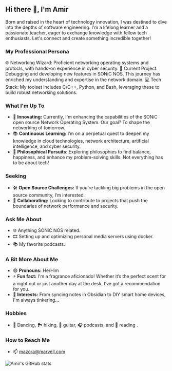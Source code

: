 ## Hi there 👋, I'm Amir

Born and raised in the heart of technology innovation, I was destined to dive into the depths of software engineering.
I'm a lifelong learner and a passionate teacher, eager to exchange knowledge with fellow tech enthusiasts. Let's connect and create something incredible together!


### My Professional Persona
🌐 Networking Wizard: Proficient networking operating systems and protocls, with hands-on experience in cyber security.
🚀 Current Project:  Debugging and developing new features in SONiC NOS. This journey has enriched my understanding and expertise in the network domain.
💻 Tech Stack: My toolset includes C/C++, Python, and Bash, leveraging these to build robust networking solutions.

### What I'm Up To

- 🚀 **Innovating:** Currently, I'm enhancing the capabilities of the SONiC open source Network Operating System. Our goal? To shape the networking of tomorrow.
- 📚 **Continuous Learning:** I’m on a perpetual quest to deepen my knowledge in cloud technologies, network architecture, artificial intelligence, and cyber security.
- 🧘 **Philosophical Pursuits**: Exploring philosophies to find balance, happiness, and enhance my problem-solving skills. Not everything has to be about tech!

### Seeking

- 🛠️ **Open Source Challenges:** If you’re tackling big problems in the open source community, I’m interested.
- 🤝 **Collaborating:** Looking to contribute to projects that push the boundaries of network performance and security.

### Ask Me About

- 🌐 Anything SONiC NOS related.
- 🎞️ Setting up and optimizing personal media servers using docker.
- 📚 My favorite podcasts.

### A Bit More About Me

- 😄 **Pronouns:** He/Him
- ⚡ **Fun fact:** I'm a fragrance aficionado! Whether it’s the perfect scent for a night out or just another day at the desk, I’ve got a recommendation for you.
- 🎈 **Interests:** From syncing notes in Obsidian to DIY smart home devices, I'm always tinkering... 

### Hobbies

- 🕺 Dancing, 🏞️ hiking, 🎸 guitar, 🎧 podcasts, and 📖 reading .


### How to Reach Me

- 📫 mazora@marvell.com


![Amir's GitHub stats](https://github-readme-stats.vercel.app/api?username=amazor&show_icons=true&theme=radical)
